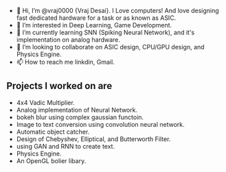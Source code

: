 - 👋 Hi, I’m @vraj0000 {Vraj Desai}. I Love computers! And love designing fast dedicated hardware for a task or as known as ASIC.
- 👀 I’m interested in Deep Learning, Game Development.
- 🌱 I’m currently learning SNN (Spiking Neural Network), and it's implementation on analog hardware.
- 💞️ I’m looking to collaborate on ASIC design, CPU/GPU design, and Physics Engine.
- 📫 How to reach me linkdin, Gmail.

## Projects I worked on are
- 4x4 Vadic Multiplier.
- Analog implementation of Neural Network.
- bokeh blur using complex gaussian functoin.
- Image to text conversion using convolution neural network.
- Automatic object catcher.
- Design of Chebyshev, Elliptical, and Butterworth Filter.
- using GAN and RNN to create text.
- Physics Engine.
- An OpenGL bolier libary.
<!---
vraj0000/vraj0000 is a ✨ special ✨ repository because its `README.md` (this file) appears on your GitHub profile.
You can click the Preview link to take a look at your changes.
--->
